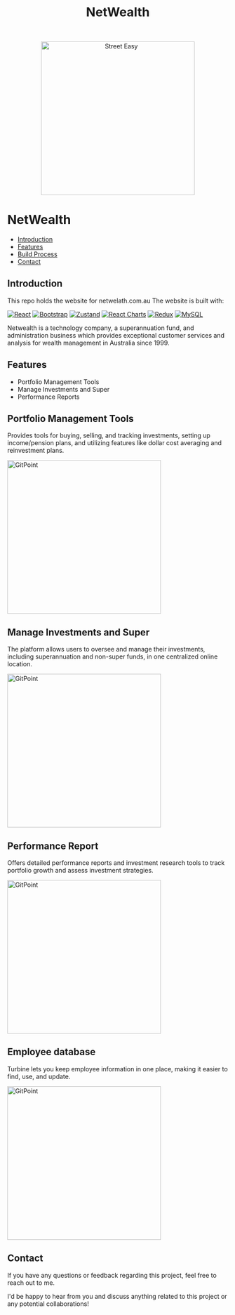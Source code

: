 



<h1 align="center"> NetWealth</h1> <br>
<p align="center">
  <a href="https://gitpoint.co/">
   <img alt="Street Easy" title="Gamitar" src="https://media.licdn.com/dms/image/C560BAQFcEfMiU7DorQ/company-logo_200_200/0/1631365214530?e=2147483647&v=beta&t=kTeR1E0XwQUKLiUEwjdlnViBI_Iil9GsGkiQK6685dA" width="350px" >
  </a>
</p>



# NetWealth



- [Introduction](#introduction)
- [Features](#features)
- [Build Process](#build-process)
- [Contact](#contact)








## Introduction



This repo holds the website for netwelath.com.au The website is built with:

[![React](https://img.shields.io/badge/React-17.x-blue)](https://reactjs.org/)
[![Bootstrap](https://img.shields.io/badge/Bootstrap-4.5.3-blueviolet)](https://getbootstrap.com/)
[![Zustand](https://img.shields.io/badge/Zustand-3.4.2-orange)](https://zustand.surge.sh/)
[![React Charts](https://img.shields.io/badge/React%20Charts-3.x-green)](https://reactchartjs.github.io/react-chartjs-2/)
[![Redux](https://img.shields.io/badge/Redux-4.x-764ABC)](https://redux.js.org/)
[![MySQL](https://img.shields.io/badge/MySQL-8.x-yellow)](https://www.mysql.com/)







Netwealth is a technology company, a superannuation fund, and administration business which provides exceptional customer services and analysis for wealth management in Australia since 1999.

## Features

- Portfolio Management Tools
- Manage Investments and Super
- Performance Reports










## Portfolio Management Tools

Provides tools for buying, selling, and tracking investments, setting up income/pension plans, and utilizing features like dollar cost averaging and reinvestment plans.

 <img alt="GitPoint" title="GitPoint" src="https://www.datocms-assets.com/94322/1690446155-credit-handling.png" width="350px" >



## Manage Investments and Super


The platform allows users to oversee and manage their investments, including superannuation and non-super funds, in one centralized online location.

 <img alt="GitPoint" title="GitPoint" src="https://www.datocms-assets.com/94322/1690446160-game-scheduling.png" width="350px" >


## Performance Report

Offers detailed performance reports and investment research tools to track portfolio growth and assess investment strategies.

<img alt="GitPoint" title="GitPoint" src="https://www.datocms-assets.com/94322/1690446148-admin-panel.png" width="350px" >


## Employee database


Turbine lets you keep employee information in one place, making it easier to find, use, and update.

 <img alt="GitPoint" title="GitPoint" src="https://www.datocms-assets.com/94322/1690446164-profile-management.png" width="350px" >




## Contact

If you have any questions or feedback regarding this project, feel free to reach out to me.


I'd be happy to hear from you and discuss anything related to this project or any potential collaborations!





